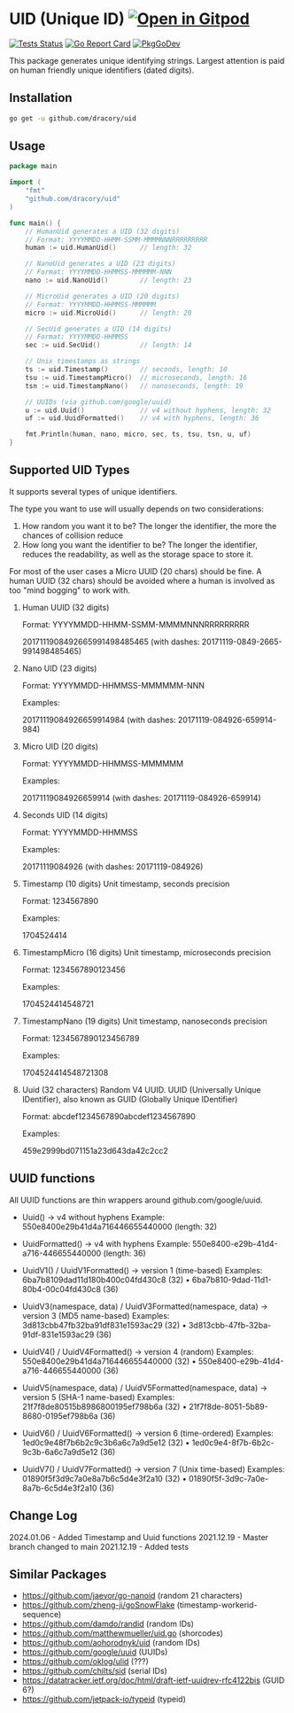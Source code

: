# UID (Unique ID) <a href="https://gitpod.io/#https://github.com/dracory/uid" style="float:right:"><img src="https://gitpod.io/button/open-in-gitpod.svg" alt="Open in Gitpod" loading="lazy"></a>

[![Tests Status](https://github.com/dracory/uid/actions/workflows/test.yml/badge.svg?branch=main)](https://github.com/dracory/uid/actions/workflows/test.yml)
[![Go Report Card](https://goreportcard.com/badge/github.com/dracory/uid)](https://goreportcard.com/report/github.com/dracory/uid)
[![PkgGoDev](https://pkg.go.dev/badge/github.com/dracory/uid)](https://pkg.go.dev/github.com/dracory/uid)

This package generates unique identifying strings. Largest attention is paid on human friendly unique identifiers (dated digits).

## Installation

```bash
go get -u github.com/dracory/uid
```

## Usage

```go
package main

import (
    "fmt"
    "github.com/dracory/uid"
)

func main() {
    // HumanUid generates a UID (32 digits)
    // Format: YYYYMMDD-HHMM-SSMM-MMMMNNNRRRRRRRRR
    human := uid.HumanUid()      // length: 32

    // NanoUid generates a UID (23 digits)
    // Format: YYYYMMDD-HHMMSS-MMMMMM-NNN
    nano := uid.NanoUid()        // length: 23

    // MicroUid generates a UID (20 digits)
    // Format: YYYYMMDD-HHMMSS-MMMMMM
    micro := uid.MicroUid()      // length: 20

    // SecUid generates a UID (14 digits)
    // Format: YYYYMMDD-HHMMSS
    sec := uid.SecUid()          // length: 14

    // Unix timestamps as strings
    ts := uid.Timestamp()        // seconds, length: 10
    tsu := uid.TimestampMicro()  // microseconds, length: 16
    tsn := uid.TimestampNano()   // nanoseconds, length: 19

    // UUIDs (via github.com/google/uuid)
    u := uid.Uuid()              // v4 without hyphens, length: 32
    uf := uid.UuidFormatted()    // v4 with hyphens, length: 36

    fmt.Println(human, nano, micro, sec, ts, tsu, tsn, u, uf)
}
```

## Supported UID Types

It supports several types of unique identifiers. 

The type you want to use will usually depends on two considerations:

1. How random you want it to be? The longer the identifier, the more the chances of collision reduce
2. How long you want the identifier to be? The longer the identifier, reduces the readability, as well as the storage space to store it.

For most of the user cases a Micro UUID (20 chars) should be fine. A human UUID (32 chars) should be avoided where a human is involved as too "mind bogging" to work with.

1. Human UUID (32 digits)

    Format: YYYYMMDD-HHMM-SSMM-MMMMNNNRRRRRRRRR

    2017111908492665991498485465 (with dashes: 20171119-0849-2665-991498485465)

2. Nano UID (23 digits)

    Format: YYYYMMDD-HHMMSS-MMMMMM-NNN

    Examples:

    20171119084926659914984 (with dashes: 20171119-084926-659914-984)

3. Micro UID (20 digits)

    Format: YYYYMMDD-HHMMSS-MMMMMM

    Examples:

    20171119084926659914 (with dashes: 20171119-084926-659914)

4. Seconds UID (14 digits)

    Format: YYYYMMDD-HHMMSS

    Examples:

    20171119084926 (with dashes: 20171119-084926)

5. Timestamp (10 digits)
    Unit timestamp, seconds precision

    Format: 1234567890

    Examples:

    1704524414


6. TimestampMicro (16 digits)
    Unit timestamp, microseconds precision

    Format: 1234567890123456

    Examples:

    1704524414548721

6. TimestampNano (19 digits)
    Unit timestamp, nanoseconds precision

    Format: 1234567890123456789

    Examples:

    1704524414548721308

7. Uuid (32 characters)
    Random V4 UUID. UUID (Universally Unique IDentifier), also known as GUID (Globally Unique IDentifier)

    Format: abcdef1234567890abcdef1234567890

    Examples:

    459e2999bd071151a23d643da42c2cc2

## UUID functions

All UUID functions are thin wrappers around github.com/google/uuid.

- Uuid() → v4 without hyphens
  Example: 550e8400e29b41d4a716446655440000 (length: 32)

- UuidFormatted() → v4 with hyphens
  Example: 550e8400-e29b-41d4-a716-446655440000 (length: 36)

- UuidV1() / UuidV1Formatted() → version 1 (time-based)
  Examples: 6ba7b8109dad11d180b400c04fd430c8 (32) • 6ba7b810-9dad-11d1-80b4-00c04fd430c8 (36)

- UuidV3(namespace, data) / UuidV3Formatted(namespace, data) → version 3 (MD5 name-based)
  Examples: 3d813cbb47fb32ba91df831e1593ac29 (32) • 3d813cbb-47fb-32ba-91df-831e1593ac29 (36)

- UuidV4() / UuidV4Formatted() → version 4 (random)
  Examples: 550e8400e29b41d4a716446655440000 (32) • 550e8400-e29b-41d4-a716-446655440000 (36)

- UuidV5(namespace, data) / UuidV5Formatted(namespace, data) → version 5 (SHA-1 name-based)
  Examples: 21f7f8de80515b8986800195ef798b6a (32) • 21f7f8de-8051-5b89-8680-0195ef798b6a (36)

- UuidV6() / UuidV6Formatted() → version 6 (time-ordered)
  Examples: 1ed0c9e48f7b6b2c9c3b6a6c7a9d5e12 (32) • 1ed0c9e4-8f7b-6b2c-9c3b-6a6c7a9d5e12 (36)

- UuidV7() / UuidV7Formatted() → version 7 (Unix time-based)
  Examples: 01890f5f3d9c7a0e8a7b6c5d4e3f2a10 (32) • 01890f5f-3d9c-7a0e-8a7b-6c5d4e3f2a10 (36)

## Change Log
2024.01.06 - Added Timestamp and Uuid functions
2021.12.19 - Master branch changed to main
2021.12.19 - Added tests

## Similar Packages

- https://github.com/jaevor/go-nanoid (random 21 characters)
- https://github.com/zheng-ji/goSnowFlake (timestamp-workerid-sequence)
- https://github.com/damdo/randid (random IDs)
- https://github.com/matthewmueller/uid.go (shorcodes)
- https://github.com/aohorodnyk/uid (random IDs)
- https://github.com/google/uuid (UUIDs)
- https://github.com/oklog/ulid (???)
- https://github.com/chilts/sid (serial IDs)
- https://datatracker.ietf.org/doc/html/draft-ietf-uuidrev-rfc4122bis (GUID 6?)
- https://github.com/jetpack-io/typeid (typeid)
